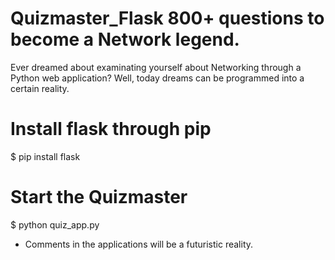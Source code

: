# Quizmaster_Flask 800+ questions to become a Network legend.
Ever dreamed about examinating yourself about Networking through a Python web application? Well, today dreams can be programmed into a certain reality.

# Install flask through pip

$ pip install flask

# Start the Quizmaster
$ python quiz_app.py

- Comments in the applications will be a futuristic reality.
